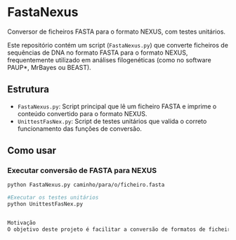 # FastaNexus

Conversor de ficheiros FASTA para o formato NEXUS, com testes unitários.

Este repositório contém um script (`FastaNexus.py`) que converte ficheiros de sequências de DNA no formato FASTA para o formato NEXUS, frequentemente utilizado em análises filogenéticas (como no software PAUP*, MrBayes ou BEAST).

## Estrutura

- `FastaNexus.py`: Script principal que lê um ficheiro FASTA e imprime o conteúdo convertido para o formato NEXUS.
- `UnittestFasNex.py`: Script de testes unitários que valida o correto funcionamento das funções de conversão.

## Como usar

### Executar conversão de FASTA para NEXUS

```bash
python FastaNexus.py caminho/para/o/ficheiro.fasta

#Executar os testes unitários
python UnittestFasNex.py


Motivação
O objetivo deste projeto é facilitar a conversão de formatos de ficheiros biológicos, promovendo a integração com ferramentas de análise filogenética. A automatização da conversão permite uma transição mais rápida e segura entre ferramentas bioinformáticas.
